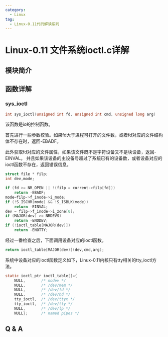 ```yaml
---
category:
  - Linux
tag:
  - Linux-0.11代码解读系列
---
```


# Linux-0.11 文件系统ioctl.c详解

## 模块简介

## 函数详解

### sys_ioctl
```c
int sys_ioctl(unsigned int fd, unsigned int cmd, unsigned long arg)
```
该函数是io的控制函数。

首先进行一些参数校验。如果fd大于进程可打开的文件数，或者fd对应的文件结构体不存在时，返回-EBADF。

此外获取fd对应的文件属性，如果该文件既不是字符设备又不是块设备，返回-EINVAL。 并且如果该设备的主设备号超过了系统已有的设备数，或者设备对应的ioctl函数不存在，返回错误信息。

```c
struct file * filp;
int dev,mode;

if (fd >= NR_OPEN || !(filp = current->filp[fd]))
    return -EBADF;
mode=filp->f_inode->i_mode;
if (!S_ISCHR(mode) && !S_ISBLK(mode))
    return -EINVAL;
dev = filp->f_inode->i_zone[0];
if (MAJOR(dev) >= NRDEVS)
    return -ENODEV;
if (!ioctl_table[MAJOR(dev)])
    return -ENOTTY;
```

经过一番检查之后，下面调用设备对应的ioctl函数。
```c
return ioctl_table[MAJOR(dev)](dev,cmd,arg);
```

系统中设备对应的ioctl函数定义如下，Linux-0.11内核只有tty相关的tty_ioctl方法。
```c
static ioctl_ptr ioctl_table[]={
	NULL,		/* nodev */
	NULL,		/* /dev/mem */
	NULL,		/* /dev/fd */
	NULL,		/* /dev/hd */
	tty_ioctl,	/* /dev/ttyx */
	tty_ioctl,	/* /dev/tty */
	NULL,		/* /dev/lp */
	NULL};		/* named pipes */
```

## Q & A